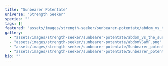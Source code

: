 ```yaml
---
title: "Sunbearer Potentate"
universe: "Strength Seeker"
species: ""
tags: []
featured: "assets/images/strength-seeker/sunbearer-potentate/abdom_vs_the_sunf.png"
gallery:
  - "assets/images/strength-seeker/sunbearer-potentate/abdom_vs_the_sunf.png"
  - "assets/images/strength-seeker/sunbearer-potentate/abdomVSaMF.png"
  - "assets/images/strength-seeker/sunbearer-potentate/Sunbearer_potentate.png"
  - "assets/images/strength-seeker/sunbearer-potentate/Sunbearer_potenttaet.png"
bio: ""
---
```

